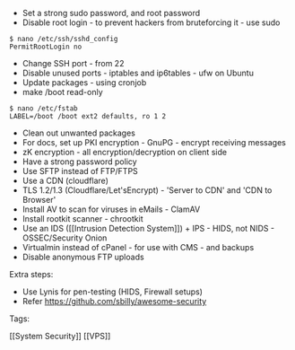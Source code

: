 * Set a strong sudo password, and root password
* Disable root login - to prevent hackers from bruteforcing it - use sudo

```
$ nano /etc/ssh/sshd_config
PermitRootLogin no
````

* Change SSH port - from 22
* Disable unused ports - iptables and ip6tables - ufw on Ubuntu
* Update packages - using cronjob
* make /boot read-only
```
$ nano /etc/fstab
LABEL=/boot /boot ext2 defaults, ro 1 2
```
* Clean out unwanted packages
* For docs, set up PKI encryption - GnuPG - encrypt receiving messages
* zK encryption - all encryption/decryption on client side
* Have a strong password policy
* Use SFTP instead of FTP/FTPS
* Use a CDN (cloudflare)
* TLS 1.2/1.3 (Cloudflare/Let'sEncrypt) - 'Server to CDN' and 'CDN to Browser'
* Install AV to scan for viruses in eMails - ClamAV
* Install rootkit scanner - chrootkit
* Use an IDS ([[Intrusion Detection System]]) + IPS - HIDS, not NIDS - OSSEC/Security Onion
* Virtualmin instead of cPanel - for use with CMS - and backups
* Disable anonymous FTP uploads

Extra steps:

* Use Lynis for pen-testing (HIDS, Firewall setups)
* Refer https://github.com/sbilly/awesome-security


Tags:

[[System Security]]
[[VPS]]